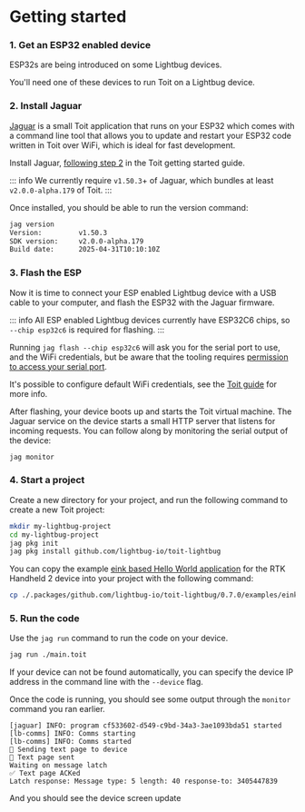 
# Getting started

### 1. Get an ESP32 enabled device

ESP32s are being introduced on some Lightbug devices.

You'll need one of these devices to run Toit on a Lightbug device.

### 2. Install Jaguar

[Jaguar](https://github.com/toitlang/jaguar) is a small Toit application that runs on your ESP32 which comes with a command line tool that allows you to update and restart your ESP32 code written in Toit over WiFi, which is ideal for fast development.

Install Jaguar, [following step 2](https://docs.toit.io/getstarted/device/#2-install-jaguar) in the Toit getting started guide.

::: info
We currently require `v1.50.3`+ of Jaguar, which bundles at least `v2.0.0-alpha.179` of Toit.
:::

Once installed, you should be able to run the version command:

```sh
jag version
Version:         v1.50.3
SDK version:     v2.0.0-alpha.179
Build date:      2025-04-31T10:10:10Z
```

### 3. Flash the ESP

Now it is time to connect your ESP enabled Lightbug device with a USB cable to your computer, and flash the ESP32 with the Jaguar firmware.

::: info
All ESP enabled Lightbug devices currently have ESP32C6 chips, so `--chip esp32c6` is required for flashing.
:::

Running `jag flash --chip esp32c6` will ask you for the serial port to use, and the WiFi credentials, but be aware that the tooling requires [permission to access your serial port](https://github.com/toitlang/jaguar#permission-to-access-serial-port).

It's possible to configure default WiFi credentials, see the [Toit guide](https://docs.toit.io/getstarted/device/#3-flash-your-device) for more info.

After flashing, your device boots up and starts the Toit virtual machine. The Jaguar service on the device starts a small HTTP server that listens for incoming requests. You can follow along by monitoring the serial output of the device:

```sh
jag monitor
```

### 4. Start a project

Create a new directory for your project, and run the following command to create a new Toit project:

```sh
mkdir my-lightbug-project
cd my-lightbug-project
jag pkg init
jag pkg install github.com/lightbug-io/toit-lightbug
```

You can copy the example [eink based Hello World application](https://github.com/lightbug-io/toit-lightbug/blob/main/examples/eink.toit) for the RTK Handheld 2 device into your project with the following command:

```sh
cp ./.packages/github.com/lightbug-io/toit-lightbug/0.7.0/examples/eink.toit ./main.toit
```

### 5. Run the code

Use the `jag run` command to run the code on your device.

```sh
jag run ./main.toit
```

If your device can not be found automatically, you can specify the device IP address in the command line with the `--device` flag.

Once the code is running, you should see some output through the `monitor` command you ran earlier.

```
[jaguar] INFO: program cf533602-d549-c9bd-34a3-3ae1093bda51 started
[lb-comms] INFO: Comms starting
[lb-comms] INFO: Comms started
💬 Sending text page to device
💬 Text page sent
Waiting on message latch
✅ Text page ACKed
Latch response: Message type: 5 length: 40 response-to: 3405447839
```

And you should see the device screen update
